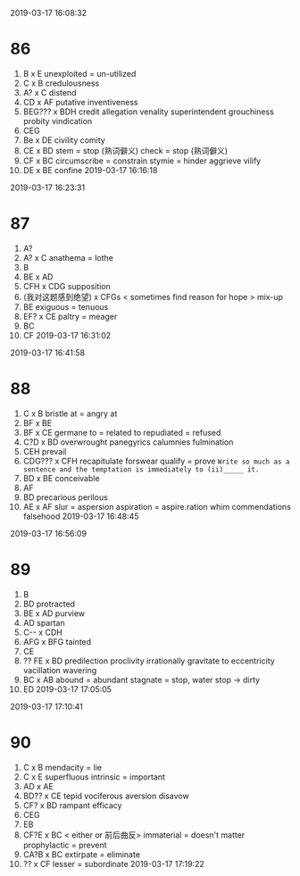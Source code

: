 2019-03-17 16:08:32
# 86
1. B x E
unexploited = un-utilized
2. C x B
credulousness
3. A? x C
distend
4. CD x AF
putative
inventiveness
5. BEG??? x BDH
credit
allegation
venality
superintendent
grouchiness
probity
vindication
6. CEG
7. Be x DE
civility
comity
8. CE x BD
stem = stop (熟词僻义)
check = stop (熟词僻义)
9. CF x BC
circumscribe = constrain
stymie = hinder
aggrieve
vilify
10. DE x BE
confine
2019-03-17 16:16:18

2019-03-17 16:23:31
# 87
1. A?
2. A? x C
anathema = lothe
3. B
4. BE x AD
5. CFH x CDG
supposition
6. (我对这题感到绝望) x CFGs
< sometimes find reason for hope >
mix-up
7. BE
exiguous = tenuous
8. EF? x CE
paltry = meager
9. BC
10. CF
2019-03-17 16:31:02


2019-03-17 16:41:58
# 88
1. C x B
bristle at = angry at
2. BF x BE
3. BF x CE
germane to = related to
repudiated = refused
4. C?D x BD
overwrought
panegyrics
calumnies
fulmination
5. CEH
prevail
6. CDG??? x CFH
recapitulate
forswear
qualify = prove
`Write so much as a sentence and the temptation is immediately to (ii)_____ it.`
7. BD x BE
conceivable
8. AF
9. BD
precarious
perilous
10. AE x AF
slur = aspersion
aspiration = aspire.ration
whim
commendations
falsehood
2019-03-17 16:48:45

2019-03-17 16:56:09
# 89
1. B
2. BD
protracted
3. BE x AD
purview
4. AD
spartan
5. C-- x CDH
6. AFG x BFG
tainted
7. CE
8. ?? FE x BD
predilection
proclivity
irrationally gravitate to
eccentricity
vacillation
wavering
9. BC x AB
abound = abundant
stagnate = stop, water stop -> dirty
10. ED
2019-03-17 17:05:05

2019-03-17 17:10:41
# 90
1. C x B
mendacity = lie
2. C x E
superfluous
intrinsic = important
3. AD x AE
4. BD?? x CE
tepid
vociferous
aversion
disavow
5. CF? x BD
rampant
efficacy
6. CEG
7. EB
8. CF?E x BC
< either or 前后曲反>
immaterial = doesn't matter
prophylactic = prevent
9. CA?B x BC
extirpate = eliminate
10. ?? x CF
lesser = subordinate
2019-03-17 17:19:22
